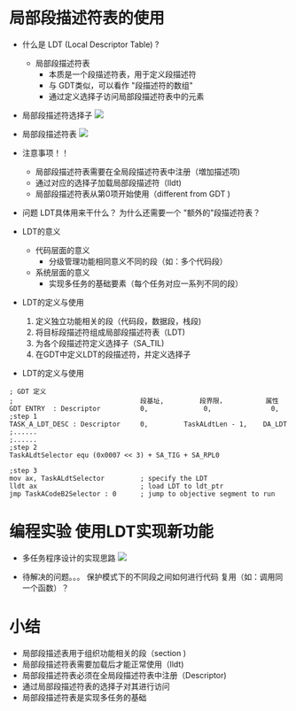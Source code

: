 # 局部段描述符表的使用
- 什么是 LDT (Local Descriptor Table) ?
    - 局部段描述符表
        - 本质是一个段描述符表，用于定义段描述符
        - 与 GDT类似，可以看作 "段描述符的数组"
        - 通过定义选择子访问局部段描述符表中的元素

- 局部段描述符选择子
    ![](_v_images_/.png)

- 局部段描述符表
    ![](_v_images_/.png)

- 注意事项！！
    - 局部段描述符表需要在全局段描述符表中注册（増加描述项)
    - 通过对应的选择子加载局部段描述符（lldt)
    - 局部段描述符表从第0项开始使用（different from GDT )

- 问题
    LDT具体用来干什么？
    为什么还需要一个 "额外的"段描述符表？

- LDT的意义
    - 代码层面的意义
        - 分级管理功能相同意义不同的段（如：多个代码段）
    - 系统层面的意义
        - 实现多任务的基础要素（每个任务对应一系列不同的段）

- LDT的定义与使用
    1. 定义独立功能相关的段（代码段，数据段，栈段)
    2. 将目标段描述符组成局部段描述符表（LDT)
    3. 为各个段描述符定义选择子（SA_TIL)
    4. 在GDT中定义LDT的段描述符，并定义选择子

- LDT的定义与使用

```x86asm
; GDT 定义
;                                段基址,         段界限，          属性
GDT ENTRY  : Descriptor          0,              0,               0,
;step 1
TASK_A_LDT_DESC : Descriptor     0,         TaskALdtLen - 1,    DA_LDT
;......
;......
;step 2
TaskALdtSelector equ (0x0007 << 3) + SA_TIG + SA_RPL0

;step 3
mov ax, TaskALdtSelector         ; specify the LDT
lldt ax                          ; load LDT to ldt_ptr
jmp TaskACodeB2Selector : 0      ; jump to objective segment to run
```

# 编程实验 使用LDT实现新功能

- 多任务程序设计的实现思路
    ![](_v_images_/.png)

- 待解决的问题。。。
    保护模式下的不同段之间如何进行代码
    复用（如：调用同一个函数）？

# 小结
- 局部段描述表用于组织功能相关的段（section )
- 局部段描述符表需要加载后才能正常使用（lldt)
- 局部段描述符表必须在全局段描述符表中注册（Descriptor)
- 通过局部段描述符表的选择子对其进行访问
- 局部段描述符表是实现多任务的基础
